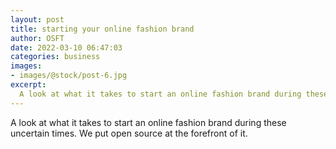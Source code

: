 ```yaml
---
layout: post
title: starting your online fashion brand
author: OSFT
date: 2022-03-10 06:47:03
categories: business
images:
- images/@stock/post-6.jpg
excerpt:
  A look at what it takes to start an online fashion brand during these uncertain times. We put open source at the forefront of it.
---
```


A look at what it takes to start an online fashion brand during these uncertain times. We put open source at the forefront of it.
